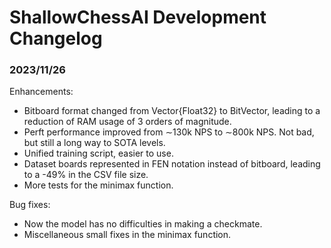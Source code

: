 # ShallowChessAI Development Changelog

### 2023/11/26

Enhancements:

* Bitboard format changed from Vector{Float32} to BitVector, leading to a reduction of RAM usage of 3 orders of magnitude.
* Perft performance improved from ∼130k NPS to ∼800k NPS. Not bad, but still a long way to SOTA levels.
* Unified training script, easier to use.
* Dataset boards represented in FEN notation instead of bitboard, leading to a -49% in the CSV file size.
* More tests for the minimax function.

Bug fixes:

* Now the model has no difficulties in making a checkmate.
* Miscellaneous small fixes in the minimax function.
